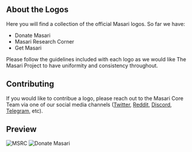 ## About the Logos

Here you will find a collection of the official Masari logos. So far we have:

* Donate Masari
* Masari Research Corner
* Get Masari

Please follow the guidelines included with each logo as we would like The Masari Project to have uniformity and consistency throughout. 

## Contributing

If you would like to contribue a logo, please reach out to the Masari Core Team via one of our social media channels
([Twitter](https://twitter.com/masaricurrency), [Reddit](https://www.reddit.com/r/masari), [Discord](https://discord.gg/sMCwMqs), [Telegram](https://t.me/masaricurrency), etc).

## Preview

![MSRC](https://github.com/masari-project/Masari-Marketing/blob/master/Logos/MSRC/MSRC_Atom_Words_Smaller_Logo.png)
![Donate Masari](https://github.com/masari-project/Masari-Marketing/blob/master/Logos/Donate%20Masari/donate_masari_complete.png)
&nbsp;
